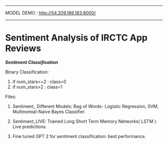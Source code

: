 ***
MODEL DEMO : http://54.209.186.163:8000/
***

# Sentiment Analysis of IRCTC App Reviews 
***Sentiment Classification***

Binary Classification:

  1. if num_stars<=2 : class=0
  2. if num_stars>2 : class=1

Files:

1. Sentiment_ Different Models:
   Bag of Words- Logistic Regression, SVM, Multinomial-Naive Bayes Classifier.
   
3. Sentiment_LIVE:
   Trained Long Short Term Memory Networks( LSTM ).
   Live predictions.
   
3. Fine tuned GPT 2 for sentiment classification: best performance.
